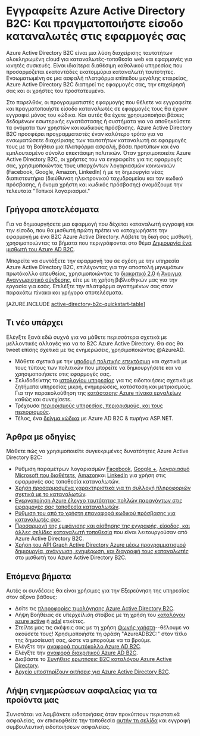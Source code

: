 <properties
    pageTitle="B2C καταλόγου Azure Active Directory: Επισκόπηση | Microsoft Azure"
    description="Ανάπτυξη εφαρμογών καταναλωτή τοποθεσία με Azure Active Directory B2C"
    services="active-directory-b2c"
    documentationCenter=""
    authors="swkrish"
    manager="mbaldwin"
    editor="bryanla"/>

<tags
    ms.service="active-directory-b2c"
    ms.workload="identity"
    ms.tgt_pltfrm="na"
    ms.devlang="na"
    ms.topic="hero-article"
    ms.date="07/24/2016"
    ms.author="swkrish"/>

# <a name="azure-active-directory-b2c-sign-up-and-sign-in-consumers-in-your-applications"></a>Εγγραφείτε Azure Active Directory B2C: Και πραγματοποιήστε είσοδο καταναλωτές στις εφαρμογές σας

Azure Active Directory B2C είναι μια λύση διαχείρισης ταυτοτήτων ολοκληρωμένη cloud για καταναλωτές-τοποθεσία web και εφαρμογές για κινητές συσκευές. Είναι ιδιαίτερα διαθέσιμη καθολικού υπηρεσίας που προσαρμόζεται εκατοντάδες εκατομμύρια καταναλωτή ταυτότητες. Ενσωματωμένη σε μια ασφαλή πλατφόρμα επίπεδου μεγάλης εταιρείας, Azure Active Directory B2C διατηρεί τις εφαρμογές σας, την επιχείρησή σας και οι χρήστες του προστατευμένο.

Στο παρελθόν, οι προγραμματιστές εφαρμογής που θέλετε να εγγραφείτε και πραγματοποιήστε είσοδο καταναλωτές σε εφαρμογές τους θα έχουν εγγραφεί μόνος του κώδικα. Και αυτές θα έχετε χρησιμοποιήσει βάσεις δεδομένων εσωτερικής εγκατάστασης ή συστήματα για να αποθηκεύσετε τα ονόματα των χρηστών και κωδικούς πρόσβασης. Azure Active Directory B2C προσφέρει προγραμματιστές έναν καλύτερο τρόπο για να ενσωματώσετε διαχείρισης των ταυτοτήτων καταναλωτή σε εφαρμογές τους με τη Βοήθεια μια πλατφόρμα ασφαλή, βάσει προτύπων και ένα εμπλουτισμένο σύνολο επεκτάσιμη πολιτικών. Όταν χρησιμοποιείτε Azure Active Directory B2C, οι χρήστες του να εγγραφείτε για τις εφαρμογές σας, χρησιμοποιώντας τους υπαρχόντων λογαριασμών κοινωνικών (Facebook, Google, Amazon, LinkedIn) ή με τη δημιουργία νέας διαπιστευτήρια (διεύθυνση ηλεκτρονικού ταχυδρομείου και τον κωδικό πρόσβασης, ή όνομα χρήστη και κωδικός πρόσβασης) ονομάζουμε την τελευταία "Τοπικοί λογαριασμοί."

## <a name="get-started"></a>Γρήγορα αποτελέσματα

Για να δημιουργήσετε μια εφαρμογή που δέχεται καταναλωτή εγγραφή και την είσοδο, που θα μισθωτή πρώτη πρέπει να καταχωρήσετε την εφαρμογή με ένα B2C Azure Active Directory. Λάβετε τη δική σας μισθωτή, χρησιμοποιώντας τα βήματα που περιγράφονται στο θέμα [Δημιουργία ένα μισθωτή του Azure AD B2C](active-directory-b2c-get-started.md).

Μπορείτε να συντάξετε την εφαρμογή του σε σχέση με την υπηρεσία Azure Active Directory B2C, επιλέγοντας για την αποστολή μηνυμάτων πρωτόκολλο απευθείας, χρησιμοποιώντας το [διακριτικό 2.0](active-directory-b2c-reference-protocols.md#oauth2-authorization-code-flow) ή [Άνοιγμα Αναγνωριστικό σύνδεσης](active-directory-b2c-reference-protocols.md#openid-connect-sign-in-flow), είτε με τη χρήση βιβλιοθηκών μας για την εργασία για εσάς. Επιλέξτε την πλατφόρμα αγαπημένων σας στον παρακάτω πίνακα και γρήγορα αποτελέσματα.

[AZURE.INCLUDE [active-directory-b2c-quickstart-table](../../includes/active-directory-b2c-quickstart-table.md)]

## <a name="whats-new"></a>Τι νέο υπάρχει

Ελέγξτε ξανά εδώ συχνά για να μάθετε περισσότερα σχετικά με μελλοντικές αλλαγές για να το B2C Azure Active Directory. Θα σας θα tweet επίσης σχετικά με τις ενημερώσεις, χρησιμοποιώντας @AzureAD.

- Μάθετε σχετικά με την [υποδομή πολιτικής επεκτάσιμη](active-directory-b2c-reference-policies.md) και σχετικά με τους τύπους των πολιτικών που μπορείτε να δημιουργήσετε και να χρησιμοποιήσετε στις εφαρμογές σας.
- Σελιδοδείκτης το [ιστολογίου υπηρεσίας](https://blogs.msdn.microsoft.com/azureadb2c/) για τις ειδοποιήσεις σχετικά με ζητήματα υπηρεσίας μικρή, ενημερώσεις, κατάσταση και μετριασμούς. Για την παρακολούθηση της [κατάστασης Azure πίνακα εργαλείων](https://azure.microsoft.com/status/) καθώς και συνεχίσετε.
- Τρέχουσα [περιορισμούς υπηρεσίας, περιορισμούς, και τους περιορισμούς](active-directory-b2c-limitations.md).
- Τέλος, ένα [δείγμα κώδικα](https://github.com/Azure-Samples/active-directory-dotnet-webapp-openidconnect-aspnetcore-b2c) με Azure AD B2C & πυρήνα ASP.NET.

## <a name="how-to-articles"></a>Άρθρα με οδηγίες

Μάθετε πώς να χρησιμοποιείτε συγκεκριμένες δυνατότητες Azure Active Directory B2C:

- Ρύθμιση παραμέτρων λογαριασμών [Facebook](active-directory-b2c-setup-fb-app.md), [Google +](active-directory-b2c-setup-goog-app.md), [λογαριασμό Microsoft που διαθέτετε](active-directory-b2c-setup-msa-app.md), [Amazon](active-directory-b2c-setup-amzn-app.md)και [LinkedIn](active-directory-b2c-setup-li-app.md) για χρήση στις εφαρμογές σας τοποθεσία καταναλωτών.
- [Χρήση προσαρμοσμένα χαρακτηριστικά για τη συλλογή πληροφοριών σχετικά με το καταναλωτών](active-directory-b2c-reference-custom-attr.md).
- [Ενεργοποίηση Azure έλεγχο ταυτότητας πολλών παραγόντων στις εφαρμογές σας τοποθεσία καταναλωτών](active-directory-b2c-reference-mfa.md).
- [Ρύθμιση του από το χρήστη επαναφορά κωδικού πρόσβασης για καταναλωτές σας](active-directory-b2c-reference-sspr.md).
- [Προσαρμογή της εμφάνισης και αίσθησης της εγγραφής, είσοδος, και άλλες σελίδες καταναλωτή τοποθεσία](active-directory-b2c-reference-ui-customization.md) που είναι λειτουργούσαν από Azure Active Directory B2C.
- [Χρήση του API Graph Active Directory Azure μέσω προγραμματισμού δημιουργία, ανάγνωση, ενημέρωση, και διαγραφή τους καταναλωτές](active-directory-b2c-devquickstarts-graph-dotnet.md) στο μισθωτή του Azure Active Directory B2C.

## <a name="next-steps"></a>Επόμενα βήματα

Αυτές οι συνδέσεις θα είναι χρήσιμες για την Εξερεύνηση της υπηρεσίας στον άξονα βάθους:

- Δείτε τις [πληροφορίες τιμολόγησης Azure Active Directory B2C](https://azure.microsoft.com/pricing/details/active-directory-b2c/).
- Λήψη Βοήθειας σε υπερχείλιση στοίβας με τη χρήση του [καταλόγου azure active](http://stackoverflow.com/questions/tagged/azure-active-directory) ή [adal](http://stackoverflow.com/questions/tagged/adal) ετικέτες.
- Στείλτε μας τις σκέψεις σας με τη χρήση [Φωνής χρήστη](https://feedback.azure.com/forums/169401-azure-active-directory/)--θέλουμε να ακούσετε τους! Χρησιμοποιήστε τη φράση "AzureADB2C:" στον τίτλο της δημοσίευσή σας, ώστε να μπορούμε να τα βρούμε.
- Ελέγξτε την [αναφορά πρωτόκολλο Azure AD B2C](active-directory-b2c-reference-protocols.md).
- Ελέγξτε την [αναφορά διακριτικού Azure AD B2C](active-directory-b2c-reference-tokens.md).
- Διαβάστε το [Συνήθεις ερωτήσεις B2C καταλόγου Azure Active Directory](active-directory-b2c-faqs.md).
- [Αρχείο υποστηρίζουν αιτήσεις για Azure Active Directory B2C](active-directory-b2c-support.md).

## <a name="get-security-updates-for-our-products"></a>Λήψη ενημερώσεων ασφαλείας για τα προϊόντα μας

Συνιστάται να λαμβάνετε ειδοποιήσεις όταν προκύπτουν περιστατικά ασφαλείας, αν επισκεφθείτε την τοποθεσία [αυτήν τη σελίδα](https://technet.microsoft.com/security/dd252948) και εγγραφή συμβουλευτική ειδοποιήσεων ασφαλείας.
